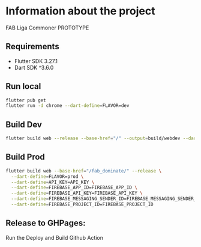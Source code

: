 # Information about the project

FAB Liga Commoner PROTOTYPE

## Requirements
- Flutter SDK 3.27.1
- Dart SDK ^3.6.0

## Run local
```bash
flutter pub get
flutter run -d chrome --dart-define=FLAVOR=dev
```
## Build Dev
```bash
flutter build web --release --base-href="/" --output=build/webdev --dart-define=FLAVOR=dev
```

## Build Prod
```bash
flutter build web --base-href="/fab_dominate/" --release \
  --dart-define=FLAVOR=prod \
  --dart-define=API_KEY=API_KEY \
  --dart-define=FIREBASE_APP_ID=FIREBASE_APP_ID \
  --dart-define=FIREBASE_API_KEY=FIREBASE_API_KEY \
  --dart-define=FIREBASE_MESSAGING_SENDER_ID=FIREBASE_MESSAGING_SENDER_ID \
  --dart-define=FIREBASE_PROJECT_ID=FIREBASE_PROJECT_ID
```

## Release to GHPages:
Run the Deploy and Build Github Action